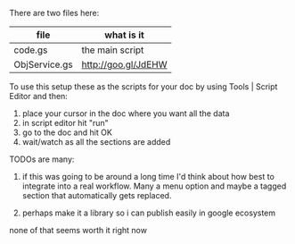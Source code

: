 
There are two files here:

| file          | what is it | 
|---------------|------------------------|
|code.gs        | the main script        |
|ObjService.gs  | http://goo.gl/JdEHW    |

To use this setup these as the scripts for your doc by using Tools | Script Editor and then:

1) place your cursor in the doc where you want all the data
2) in script editor hit "run"
3) go to the doc and hit OK 
4) wait/watch as all the sections are added

TODOs are many:

1) if this was going to be around a long time I'd think about how best to integrate into a real workflow. Many a menu option and maybe a tagged section that automatically gets replaced. 

2) perhaps make it a library so i can publish easily in google ecosystem

none of that seems worth it right now
